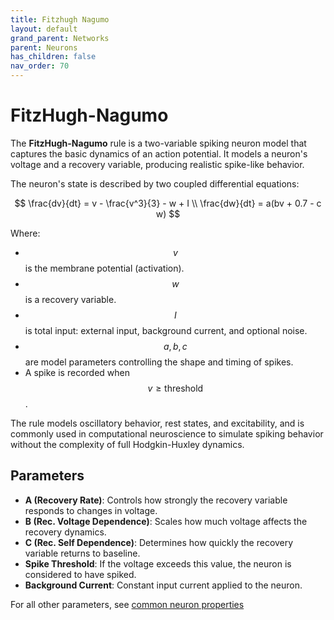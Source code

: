 ```yaml
---
title: Fitzhugh Nagumo
layout: default
grand_parent: Networks
parent: Neurons
has_children: false
nav_order: 70
---
```



# FitzHugh-Nagumo

The **FitzHugh-Nagumo** rule is a two-variable spiking neuron model that captures the basic dynamics of an action potential. It models a neuron's voltage and a recovery variable, producing realistic spike-like behavior.

The neuron's state is described by two coupled differential equations:

$$
\frac{dv}{dt} = v - \frac{v^3}{3} - w + I \\
\frac{dw}{dt} = a(bv + 0.7 - c w)
$$

Where:

- $$v$$ is the membrane potential (activation).
- $$w$$ is a recovery variable.
- $$I$$ is total input: external input, background current, and optional noise.
- $$a, b, c$$ are model parameters controlling the shape and timing of spikes.
- A spike is recorded when $$v \geq \text{threshold}$$.

The rule models oscillatory behavior, rest states, and excitability, and is commonly used in computational neuroscience to simulate spiking behavior without the complexity of full Hodgkin-Huxley dynamics.

## Parameters

- **A (Recovery Rate)**: Controls how strongly the recovery variable responds to changes in voltage.
- **B (Rec. Voltage Dependence)**: Scales how much voltage affects the recovery dynamics.
- **C (Rec. Self Dependence)**: Determines how quickly the recovery variable returns to baseline.
- **Spike Threshold**: If the voltage exceeds this value, the neuron is considered to have spiked.
- **Background Current**: Constant input current applied to the neuron.

For all other parameters, see [common neuron properties](/docs/network/neurons/index#common-neuron-properties)